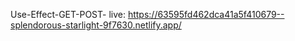 Use-Effect-GET-POST- live: https://63595fd462dca41a5f410679--splendorous-starlight-9f7630.netlify.app/
